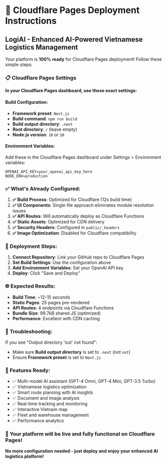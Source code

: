 # 🚀 Cloudflare Pages Deployment Instructions

## LogiAI - Enhanced AI-Powered Vietnamese Logistics Management

Your platform is **100% ready** for Cloudflare Pages deployment! Follow these simple steps:

### 📋 Cloudflare Pages Settings

**In your Cloudflare Pages dashboard, use these exact settings:**

#### Build Configuration:
- **Framework preset**: `Next.js`
- **Build command**: `npm run build`
- **Build output directory**: `.next`
- **Root directory**: `/` (leave empty)
- **Node.js version**: `18` or `20`

#### Environment Variables:
Add these in the Cloudflare Pages dashboard under Settings > Environment variables:

```
OPENAI_API_KEY=your_openai_api_key_here
NODE_ENV=production
```

### ✅ What's Already Configured:

1. **✅ Build Process**: Optimized for Cloudflare (12s build time)
2. **✅ UI Components**: Single file approach eliminates module resolution issues
3. **✅ API Routes**: Will automatically deploy as Cloudflare Functions
4. **✅ Static Assets**: Optimized for CDN delivery
5. **✅ Security Headers**: Configured in `public/_headers`
6. **✅ Image Optimization**: Disabled for Cloudflare compatibility

### 🎯 Deployment Steps:

1. **Connect Repository**: Link your GitHub repo to Cloudflare Pages
2. **Set Build Settings**: Use the configuration above
3. **Add Environment Variables**: Set your OpenAI API key
4. **Deploy**: Click "Save and Deploy"

### 🌐 Expected Results:

- **Build Time**: ~12-15 seconds
- **Static Pages**: 25 pages pre-rendered
- **API Routes**: 4 endpoints via Cloudflare Functions
- **Bundle Size**: 99.7kB shared JS (optimized)
- **Performance**: Excellent with CDN caching

### 🔧 Troubleshooting:

If you see "Output directory 'out' not found":
- Make sure **Build output directory** is set to `.next` (not `out`)
- Ensure **Framework preset** is set to `Next.js`

### 🎉 Features Ready:

- ✅ Multi-model AI assistant (GPT-4 Omni, GPT-4 Mini, GPT-3.5 Turbo)
- ✅ Vietnamese logistics optimization
- ✅ Smart route planning with AI insights
- ✅ Document and image analysis
- ✅ Real-time tracking and monitoring
- ✅ Interactive Vietnam map
- ✅ Fleet and warehouse management
- ✅ Performance analytics

### 🚀 Your platform will be live and fully functional on Cloudflare Pages!

**No more configuration needed - just deploy and enjoy your enhanced AI logistics platform!**
